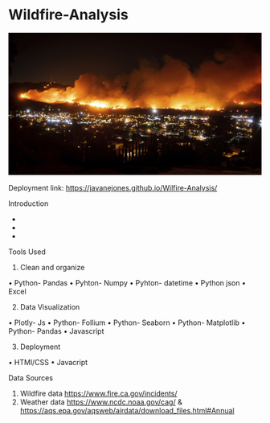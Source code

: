 # Wildfire-Analysis

![wildfire_img](images/california.jpg)

Deployment link: https://javanejones.github.io/Wilfire-Analysis/

Introduction

*

*

*

Tools Used

1. Clean and organize
  
•	Python- Pandas
•	Pyhton- Numpy
•	Pyhton- datetime
•	Python json
•	Excel
  
2. Data Visualization

•	Plotly- Js
•	Python- Follium
•	Python- Seaborn
•	Python- Matplotlib
•	Python- Pandas
•	Javascript
  
3. Deployment

•	HTMl/CSS
•	Javacript

Data Sources

1. Wildfire data https://www.fire.ca.gov/incidents/
2. Weather data https://www.ncdc.noaa.gov/cag/ & https://aqs.epa.gov/aqsweb/airdata/download_files.html#Annual
